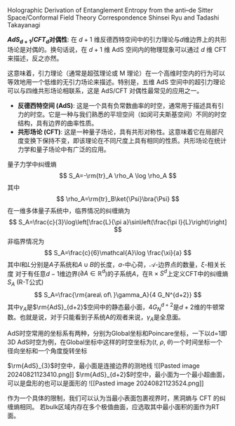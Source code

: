 Holographic Derivation of Entanglement Entropy from the anti–de Sitter Space/Conformal Field Theory Correspondence
Shinsei Ryu and Tadashi Takayanagi

**$AdS_{d+1}​/CFT_d$​ 对偶性**: 在 $d+1$ 维反德西特空间中的引力理论与$d$维边界上的共形场论是对偶的。换句话说，在 $d+1$ 维 AdS 空间内的物理现象可以通过 $d$ 维 CFT 来描述，反之亦然。

这意味着，引力理论（通常是超弦理论或 M 理论）在一个高维时空内的行为可以等效地用一个低维的无引力场论来描述。特别是，五维 AdS 空间中的超引力理论可以与四维共形场论相联系，这是 AdS/CFT 对偶性最常见的应用之一。
- **反德西特空间 (AdS)**: 这是一个具有负常数曲率的时空，通常用于描述具有引力的时空。它是一种与我们熟悉的平坦空间（如闵可夫斯基空间）不同的时空结构，具有边界的曲率性质。
- **共形场论 (CFT)**: 这是一种量子场论，具有共形对称性。这意味着它在局部尺度变换下保持不变，即该理论在不同尺度上具有相同的性质。共形场论在统计力学和量子场论中有广泛的应用。

量子力学中纠缠熵
$$
S_A=-\rm{tr}_A \rho_A \log \rho_A
$$
其中
$$
\rho_A=\rm{tr}_B\ket{\Psi}\bra{\Psi}
$$
在一维多体量子系统中，临界情况的纠缠熵为
$$
S_A=\frac{c}{3}\log\left[\frac{L}{\pi a}\sin\left(\frac{\pi l}{L}\right)\right]
$$
非临界情况为
$$
S_A=\frac{c}{6}\mathcal{A}\log \frac{\xi}{a}
$$
其中$l$和$L$分别是$A$子系统和$A \cup B$的长度，$a$-中心荷，$\mathcal{A}$-边界点的数量，$\xi$-相关长度
对于有任意$d-1$维边界($\partial A \in \mathbb{R}^d$)的子系统$A$，在$\mathbb{R}\times S^d$上定义CFT中的纠缠熵$S_A$  (R-T公式)
$$
S_A=\frac{\rm{area\ of\ }\gamma_A}{4 G_N^{d+2}}
$$
其中$\gamma_A$是$\rm{AdS}_{d+2}$空间中的静态最小面，$4 G_N^{d+2}$是$d+2$维的牛顿常数。也就是说，对于只能看到子系统A的观者来说，$\gamma_A$是全息面。

AdS时空常用的坐标系有两种，分别为Global坐标和Poincare坐标，一下以d=1即3D AdS时空为例，在Global坐标中这样的时空坐标为$(t,\ \rho,\ \theta)$一个时间坐标一个径向坐标和一个角度旋转坐标

$\rm{AdS}_{3}$时空中，最小面是连接边界的测地线
![[Pasted image 20240821123410.png]]
$\rm{AdS}_{d+2}$时空中，最小面为一个最小超曲面，可以是盘形的也可以是面形的
![[Pasted image 20240821123524.png]]

作为一个具体的限制，我们可以认为当最小表面包裹视界时，黑洞熵与 CFT 的纠缠熵相同。
若bulk区域内存在多个极值曲面，应选取其中最小面积的面作为RT面。



